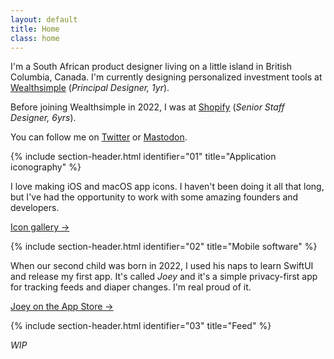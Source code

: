 ```yaml
---
layout: default
title: Home
class: home
---
```



I'm a South African product designer living on a little island in British Columbia, Canada. I'm currently designing personalized investment tools at [Wealthsimple](https://www.wealthsimple.com/en-ca) (_Principal Designer, 1yr_).

Before joining Wealthsimple in 2022, I was at [Shopify](https://www.shopify.com/) (_Senior Staff Designer, 6yrs_).

You can follow me on [Twitter](https://twitter.com/AdamWhitcroft) or [Mastodon](https://mastodon.design/@adam).

{% include section-header.html identifier="01" title="Application iconography" %}

I love making iOS and macOS app icons. I haven't been doing it all that long, but I've had the opportunity to work with some amazing founders and developers.

[Icon gallery &rarr;](/icons/)

{% include section-header.html identifier="02" title="Mobile software" %}


When our second child was born in 2022, I used his naps to learn SwiftUI and release my first app. It's called _Joey_ and it's a simple privacy-first app for tracking feeds and diaper changes. I'm real proud of it.

[Joey on the App Store &rarr;](https://apps.apple.com/ca/app/joey/id1640592100)

{% include section-header.html identifier="03" title="Feed" %}

_WIP_